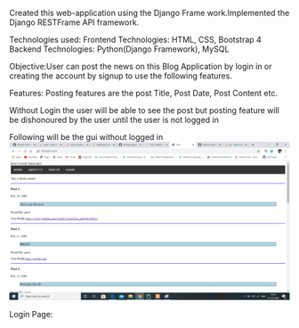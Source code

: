 Created this web-application using the Django Frame work.Implemented the Django RESTFrame API framework.

Technologies used:
  Frontend Technologies: HTML, CSS, Bootstrap 4
  Backend Technologies: Python(Django Framework), MySQL  

Objective:User can post the news on this Blog Application by login in or creating the account by signup to use the following features.

Features:
  Posting features are the post Title, Post Date, Post Content etc.
  
  Without Login the user will be able to see the post but posting feature will be dishonoured by the user until the user is not logged in
  
  
  Following will be the gui without logged in
  ![alt text](https://github.com/bhanujoshi24/blog/blob/master/post1.png)
  
  Login Page:
  
